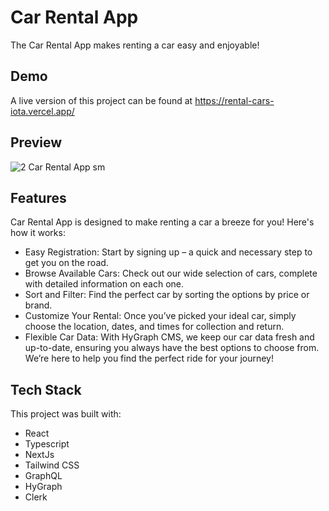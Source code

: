 
# Car Rental App
The Car Rental App makes renting a car easy and enjoyable!

## Demo

A live version of this project can be found at https://rental-cars-iota.vercel.app/

## Preview
![2 Car Rental App sm](https://github.com/Kukurekovic/Rental-cars/assets/113231854/8b1ca171-c10a-4f5e-baa1-1cc715cafae3)

## Features

Car Rental App is designed to make renting a car a breeze for you! Here's how it works:
- Easy Registration: Start by signing up – a quick and necessary step to get you on the road.
- Browse Available Cars: Check out our wide selection of cars, complete with detailed information on each one.
- Sort and Filter: Find the perfect car by sorting the options by price or brand.
- Customize Your Rental: Once you’ve picked your ideal car, simply choose the location, dates, and times for collection and return.
- Flexible Car Data: With HyGraph CMS, we keep our car data fresh and up-to-date, ensuring you always have the best options to choose from.
We’re here to help you find the perfect ride for your journey!

## Tech Stack

This project was built with:
- React
- Typescript
- NextJs
- Tailwind CSS
- GraphQL
- HyGraph
- Clerk





